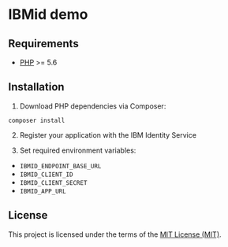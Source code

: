 # IBMid demo

## Requirements

* [PHP](http://php.net) >= 5.6

## Installation

1. Download PHP dependencies via Composer:

  ```shell
  composer install
  ```
2. Register your application with the IBM Identity Service

3. Set required environment variables:

  * `IBMID_ENDPOINT_BASE_URL`
  * `IBMID_CLIENT_ID`
  * `IBMID_CLIENT_SECRET`
  * `IBMID_APP_URL`

## License

This project is licensed under the terms of the [MIT License (MIT)](LICENSE).
